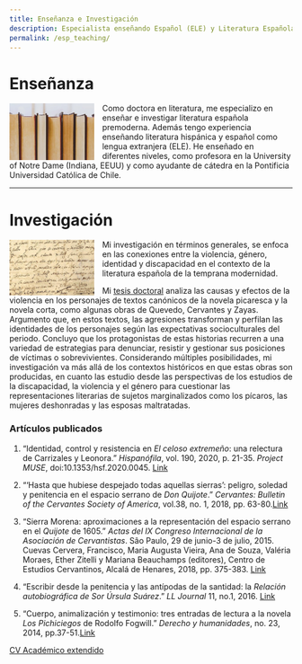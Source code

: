 ```yaml
---
title: Enseñanza e Investigación
description: Especialista enseñando Español (ELE) y Literatura Española Premoderna
permalink: /esp_teaching/
---
```


# Enseñanza

<img align="left" src='/assets/images/books2.jpg' width='30%' style='margin-right:1em' > Como doctora en literatura, me especializo en enseñar e investigar literatura española premoderna. Además tengo experiencia enseñando literatura hispánica y español como lengua extranjera (ELE). He enseñado en diferentes niveles, como profesora en la University of Notre Dame (Indiana, EEUU) y como ayudante de cátedra en la Pontificia Universidad Católica de Chile.

---

# Investigación

<img align="left" src='/assets/images/cervantes.jpg' width='30%' style='margin-right:1em' > Mi investigación en términos generales, se enfoca en las conexiones entre la violencia, género, identidad y discapacidad en el contexto de la literatura española de la temprana modernidad. 

Mi [tesis doctoral](https://curate.nd.edu/show/f4752f79021) analiza las causas y efectos de la violencia en los personajes de textos canónicos de la novela picaresca y la novela corta, como algunas obras de Quevedo, Cervantes y Zayas. Argumento que, en estos textos, las agresiones transforman y perfilan las identidades de los personajes según las expectativas socioculturales del periodo. Concluyo que los protagonistas de estas historias recurren a una variedad de estrategias para denunciar, resistir y gestionar sus posiciones de víctimas o sobrevivientes. Considerando múltiples posibilidades, mi investigación va más allá de los contextos históricos en que estas obras son producidas, en cuanto las estudio desde las perspectivas de los estudios de la discapacidad, la violencia y el género para cuestionar las representaciones literarias de sujetos marginalizados como los pícaros, las mujeres deshonradas y las esposas maltratadas.

### Artículos publicados 

1. “Identidad, control y resistencia en _El celoso extremeño_: una relectura de Carrizales y Leonora.” _Hispanófila_, vol. 190, 2020, p. 21-35. _Project MUSE_, doi:10.1353/hsf.2020.0045. [Link](https://muse.jhu.edu/article/803172)

2. “‘Hasta que hubiese despejado todas aquellas sierras’: peligro, soledad y penitencia en el espacio serrano de _Don Quijote_.” _Cervantes: Bulletin of the Cervantes Society of America_, vol.38, no. 1, 2018, pp. 63-80.[Link](https://muse.jhu.edu/article/709121)

3. “Sierra Morena: aproximaciones a la representación del espacio serrano en el _Quijote_ de 1605.” _Actas del IX Congreso Internacional de la Asociación de Cervantistas_. Sâo Paulo, 29 de junio-3 de julio, 2015. Cuevas Cervera, Francisco, Maria Augusta Vieira, Ana de Souza, Valéria Moraes, Ether Zitelli y Mariana Beauchamps (editores), Centro de Estudios Cervantinos, Alcalá de Henares, 2018, pp. 375-383. [Link](http://asociaciondecervantistas.org/wp-content/uploads/2018/10/IX-CINDAC.-La-pluma-es-la-lengua-del-alma.-Actas-3.pdf)

4. “Escribir desde la penitencia y las antípodas de la santidad: la _Relación autobiográfica de Sor Úrsula Suárez_.” _LL Journal_ 11, no.1, 2016. [Link](https://lljournal.commons.gc.cuny.edu/escribir-desde-la-penitencia-y-las-antipodas-de-la-santidad-la-relacion-autobiografica-de-sor-ursula-suarez/)

5. “Cuerpo, animalización y testimonio: tres entradas de lectura a la novela _Los Pichiciegos_ de Rodolfo Fogwill.” _Derecho y humanidades_, no. 23, 2014, pp.37-51.[Link](http://www.derechoyhumanidades.uchile.cl/index.php/RDH/article/view/41534)

<a href='/assets/files/AcademicCV[202209].pdf' class='btn'> CV Académico extendido</a>